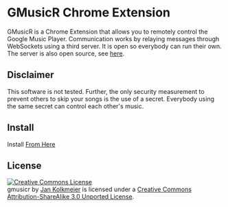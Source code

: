 # GMusicR Chrome Extension
GMusicR is a Chrome Extension that allows you to remotely control the Google Music Player. Communication works by relaying messages through WebSockets using a third server. It is open so everybody can run their own.
The server is also open source, see <a href="https://github.com/jouz/gmusicr-server">here</a>.

## Disclaimer
This software is not tested. Further, the only security measurement to prevent others to skip your songs is the use of a secret. Everybody using the same secret can control each other's music.

## Install
Install <a href="https://chrome.google.com/webstore/detail/lgaapakelodmcdbbknbamfelepjfhdgn">From Here</a>

## License
<a rel="license" href="http://creativecommons.org/licenses/by-sa/3.0/"><img alt="Creative Commons License" style="border-width:0" src="http://i.creativecommons.org/l/by-sa/3.0/88x31.png" /></a><br /><span xmlns:dct="http://purl.org/dc/terms/" href="http://purl.org/dc/dcmitype/InteractiveResource" property="dct:title" rel="dct:type">gmusicr</span> by <a xmlns:cc="http://creativecommons.org/ns#" href="https://github.com/jouz/gmusicr" property="cc:attributionName" rel="cc:attributionURL">Jan Kolkmeier</a> is licensed under a <a rel="license" href="http://creativecommons.org/licenses/by-sa/3.0/">Creative Commons Attribution-ShareAlike 3.0 Unported License</a>.